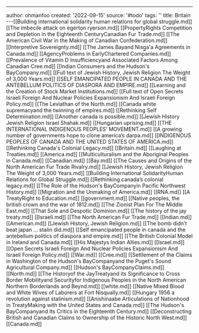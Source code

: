 ---
author: ohmanfoo
created: '2022-09-15'
source: '#todo'
tags: ''
title: Britain
---[[Building international solidarity human relations for global struggle.md]]
[[The imbecile attack on egerton ryerson.md]]
[[PropertyRights Competition and Depletion in the Eighteenth CenturyCanadian Fur Trade.md]]
[[The American Civil War in the Making of Canadian Confederation.md]]
[[Interpretive Sovereignty.md]]
[[The James Bayand Nisg̲a'a Agreements in Canada.md]]
[[AgencyProblems in EarlyChartered Companies.md]]
[[Prevalence of Vitamin D Insufficiencyand Associated Factors Among Canadian Cree.md]]
[[Indian Consumers and the Hudson's BayCompany.md]]
[[Full text of Jewish History, Jewish Religion The Weight of 3,000 Years.md]]
[[SELF EMANCIPATED PEOPLE IN CANADA AND THE ANTEBELLUM POLITICS OF DIASPORA AND EMPIRE.md]]
[[Learning and the Creation of Stock Market Institutions.md]]
[[Full text of Open Secrets Israeli Foreign And Nuclear Policies Expansionism And Israeli Foreign Policy.md]]
[[The Leviathan of the North.md]]
[[Canada white supremacyand the twinning of empires.md]]
[[Rethinking Self Determination.md]]
[[Another canada is possible.md]]
[[Jewish History Jewish Religion Israel Shahak.md]]
[[Hungarian uprising.md]]
[[THE INTERNATIONAL INDIGENOUS PEOPLES’ MOVEMENT.md]]
[[A growing number of governments hope to clone america’s darpa.md]]
[[INDIGENOUS PEOPLES OF CANADA AND THE UNITED STATES OF AMERICA.md]]
[[Rethinking Canada's Colonial Legacy.md]]
[[Britain.md]]
[[Laughing at Treaties.md]]
[[America.md]]
[[Multiculturalism and the Aboriginal Peoples in Canada.md]]
[[Canadian.md]]
[[Bay.md]]
[[The Causes and Origins of the North American Fur Trade Rivalry.md]]
[[Jewish History, Jewish Religion The Weight of 3,000 Years.md]]
[[Building International SolidarityHuman Relations for Global Struggle.md]]
[[Rethinking canada’s colonial legacy.md]]
[[The Role of the Hudson's BayCompanyin Pacific Northwest History.md]]
[[Migration and the Unmaking of America.md]]
[[RNA.md]]
[[A TreatyRight to Education.md]]
[[government.md]]
[[Native peoples, the british crown and the war of 1812.md]]
[[The Zionist Plan For The Middle East.md]]
[[That Sole and Despotic Dominion.md]]
[[The history of the jay treaty.md]]
[[Israeli.md]]
[[The North American Fur Trade.md]]
[[Indian.md]]
[[American.md]]
[[Jewish History, Jewish Religion.md]]
[[The bomb didn’t beat japan … stalin did.md]]
[[Self emancipated people in canada and the antebellum politics of diaspora and empire.md]]
[[The British Colonial Model in Ireland and Canada.md]]
[[His Majestys Indian Allies.md]]
[[Israel.md]]
[[Open Secrets Israeli Foreign And Nuclear Policies Expansionism And Israeli Foreign Policy.md]]
[[War.md]]
[[Cree.md]]
[[Settlement of the Claims in Washington of the Hudson's BayCompanyand the Puget's Sound Agricultural Company.md]]
[[Hudson's BayCompanyClaims.md]]
[[North.md]]
[[The Historyof the JayTreatyand its Significance to Cross Border Mobilityand Securityfor Indigenous Peoples in the North American Northern Borderlands and Beynd.md]]
[[white.md]]
[[Native Mixed Blood and White Wives of Laborers at Fort Nisqually.md]]
[[Hungary 1956 a revolution against stalinism.md]]
[[Anishinaabe Articulations of Nationhood in TreatyMaking with the United States and Canada.md]]
[[The Hudson's BayCompanyand Its Critics in the Eighteenth Century.md]]
[[Deconstructing British and Canadian Claims to Ownership of the Historic North West.md]]
[[Canada.md]]
